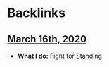 
# Backlinks
## [March 16th, 2020](<March 16th, 2020.md>)
- **[What I do](<What I do.md>):** [Fight for Standing](<Fight for Standing.md>)

